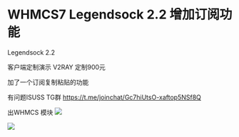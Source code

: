 # WHMCS7 Legendsock 2.2 增加订阅功能
Legendsock 2.2 

客户端定制演示
V2RAY 定制900元

加了一个订阅复制粘贴的功能

有问题ISUSS TG群 https://t.me/joinchat/Gc7hiUtsO-xaftop5NSf8Q

出WHMCS 模块
![](https://github.com/ilovebamboo/WHMCS-Legendsocks-plugin/blob/Legendsocks/QQ20180702-174013.png)
  
![](https://user-images.githubusercontent.com/6214084/43682262-1329620a-98a2-11e8-8b4a-82f082e02d60.png)

